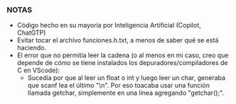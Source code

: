 ### NOTAS

- Código hecho en su mayoría por Inteligencia Artificial (Copilot, ChatGTP)
- Evitar tocar el archivo funciones.h.txt, a menos de saber qué se está haciendo.
- El error que no permitía leer la cadena (o al menos en mi caso, creo que depende de cómo se tiene instalados los depuradores/compiladores de C en VScode):
    - Sucedía por que al leer un float o int y luego leer un char, generaba que scanf lea el último "\n". Por eso toacaba usar una función llamada getchar, simplemente en una línea agregando "getchar();".
 